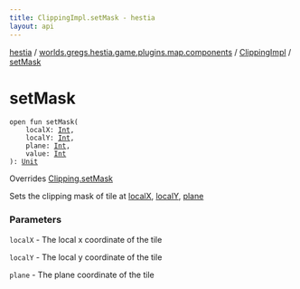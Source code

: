 ```yaml
---
title: ClippingImpl.setMask - hestia
layout: api
---
```


<div class='api-docs-breadcrumbs'><a href="../../index.html">hestia</a> / <a href="../index.html">worlds.gregs.hestia.game.plugins.map.components</a> / <a href="index.html">ClippingImpl</a> / <a href="./set-mask.html">setMask</a></div>

# setMask

<div class="signature"><code><span class="keyword">open</span> <span class="keyword">fun </span><span class="identifier">setMask</span><span class="symbol">(</span><br/>&nbsp;&nbsp;&nbsp;&nbsp;<span class="parameterName" id="worlds.gregs.hestia.game.plugins.map.components.ClippingImpl$setMask(kotlin.Int, kotlin.Int, kotlin.Int, kotlin.Int)/localX">localX</span><span class="symbol">:</span>&nbsp;<a href="https://kotlinlang.org/api/latest/jvm/stdlib/kotlin/-int/index.html"><span class="identifier">Int</span></a><span class="symbol">, </span><br/>&nbsp;&nbsp;&nbsp;&nbsp;<span class="parameterName" id="worlds.gregs.hestia.game.plugins.map.components.ClippingImpl$setMask(kotlin.Int, kotlin.Int, kotlin.Int, kotlin.Int)/localY">localY</span><span class="symbol">:</span>&nbsp;<a href="https://kotlinlang.org/api/latest/jvm/stdlib/kotlin/-int/index.html"><span class="identifier">Int</span></a><span class="symbol">, </span><br/>&nbsp;&nbsp;&nbsp;&nbsp;<span class="parameterName" id="worlds.gregs.hestia.game.plugins.map.components.ClippingImpl$setMask(kotlin.Int, kotlin.Int, kotlin.Int, kotlin.Int)/plane">plane</span><span class="symbol">:</span>&nbsp;<a href="https://kotlinlang.org/api/latest/jvm/stdlib/kotlin/-int/index.html"><span class="identifier">Int</span></a><span class="symbol">, </span><br/>&nbsp;&nbsp;&nbsp;&nbsp;<span class="parameterName" id="worlds.gregs.hestia.game.plugins.map.components.ClippingImpl$setMask(kotlin.Int, kotlin.Int, kotlin.Int, kotlin.Int)/value">value</span><span class="symbol">:</span>&nbsp;<a href="https://kotlinlang.org/api/latest/jvm/stdlib/kotlin/-int/index.html"><span class="identifier">Int</span></a><br/><span class="symbol">)</span><span class="symbol">: </span><a href="https://kotlinlang.org/api/latest/jvm/stdlib/kotlin/-unit/index.html"><span class="identifier">Unit</span></a></code></div>

Overrides <a href="../../worlds.gregs.hestia.game.api.map/-clipping/set-mask.html">Clipping.setMask</a>

Sets the clipping mask of tile at <a href="../../worlds.gregs.hestia.game.api.map/-clipping/set-mask.html#worlds.gregs.hestia.game.api.map.Clipping$setMask(kotlin.Int, kotlin.Int, kotlin.Int, kotlin.Int)/localX">localX</a>, <a href="../../worlds.gregs.hestia.game.api.map/-clipping/set-mask.html#worlds.gregs.hestia.game.api.map.Clipping$setMask(kotlin.Int, kotlin.Int, kotlin.Int, kotlin.Int)/localY">localY</a>, <a href="../../worlds.gregs.hestia.game.api.map/-clipping/set-mask.html#worlds.gregs.hestia.game.api.map.Clipping$setMask(kotlin.Int, kotlin.Int, kotlin.Int, kotlin.Int)/plane">plane</a>

### Parameters

<code>localX</code> - The local x coordinate of the tile

<code>localY</code> - The local y coordinate of the tile

<code>plane</code> - The plane coordinate of the tile